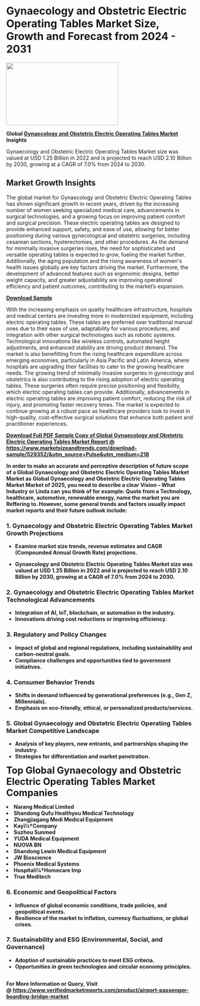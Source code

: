 <H1>Gynaecology and Obstetric Electric Operating Tables Market Size, Growth and Forecast from 2024 - 2031</H1><img class="aligncenter size-medium wp-image-584254" src="https://thirdeyenews.in/wp-content/uploads/2024/09/Global-Market-Research-300x168.jpeg" alt="" width="300" height="168" /><p><strong>Global&nbsp;<a href="https://www.marketsizeandtrends.com/download-sample/529352/&amp;utm_source=Pulse&amp;utm_medium=218">Gynaecology and Obstetric Electric Operating Tables Market</a> Insights</strong></p><p>Gynaecology and Obstetric Electric Operating Tables Market size was valued at USD 1.25 Billion in 2022 and is projected to reach USD 2.10 Billion by 2030, growing at a CAGR of 7.0% from 2024 to 2030.</p><p><h2>Market Growth Insights</h2> <p>The global market for Gynaecology and Obstetric Electric Operating Tables has shown significant growth in recent years, driven by the increasing number of women seeking specialized medical care, advancements in surgical technologies, and a growing focus on improving patient comfort and surgical precision. These electric operating tables are designed to provide enhanced support, safety, and ease of use, allowing for better positioning during various gynecological and obstetric surgeries, including cesarean sections, hysterectomies, and other procedures. As the demand for minimally invasive surgeries rises, the need for sophisticated and versatile operating tables is expected to grow, fueling the market further. Additionally, the aging population and the rising awareness of women's health issues globally are key factors driving the market. Furthermore, the development of advanced features such as ergonomic designs, better weight capacity, and greater adjustability are improving operational efficiency and patient outcomes, contributing to the market’s expansion.</p> <p><strong><a href="#">Download Sample</a></strong></p> <p>With the increasing emphasis on quality healthcare infrastructure, hospitals and medical centers are investing more in modernized equipment, including electric operating tables. These tables are preferred over traditional manual ones due to their ease of use, adaptability for various procedures, and integration with other surgical technologies such as robotic systems. Technological innovations like wireless controls, automated height adjustments, and enhanced stability are driving product demand. The market is also benefitting from the rising healthcare expenditure across emerging economies, particularly in Asia Pacific and Latin America, where hospitals are upgrading their facilities to cater to the growing healthcare needs. The growing trend of minimally invasive surgeries in gynecology and obstetrics is also contributing to the rising adoption of electric operating tables. These surgeries often require precise positioning and flexibility, which electric operating tables can provide. Additionally, advancements in electric operating tables are improving patient comfort, reducing the risk of injury, and promoting faster recovery times. The market is expected to continue growing at a robust pace as healthcare providers look to invest in high-quality, cost-effective surgical solutions that enhance both patient and practitioner experiences.</p> <p><strong><a href="#"></p><p><span class=""><strong>Download Full PDF Sample Copy of Global Gynaecology and Obstetric Electric Operating Tables Market Report</strong> @ <a href="https://www.marketsizeandtrends.com/download-sample/529352/&amp;utm_source=Pulse&amp;utm_medium=218" target="_blank">https://www.marketsizeandtrends.com/download-sample/529352/&amp;utm_source=Pulse&amp;utm_medium=218</a></span></p><p>In order to make an accurate and perceptive description of future scope of a Global&nbsp;Gynaecology and Obstetric Electric Operating Tables Market Market as Global&nbsp;Gynaecology and Obstetric Electric Operating Tables Market Market of 2025, you need to describe a clear Vision &ndash; What Industry or Linda can you think of for example: Quote from a Technology, healthcare, automotive, renewable energy, name the market you are Reffering to. However, some general trends and factors usually impact market reports and their future outlook include:</p><h3>1.&nbsp;<strong>Gynaecology and Obstetric Electric Operating Tables Market Growth Projections</strong></h3><ul><li>Examine market size trends, revenue estimates and CAGR (Compounded Annual Growth Rate) projections.</li><li><p>Gynaecology and Obstetric Electric Operating Tables Market size was valued at USD 1.25 Billion in 2022 and is projected to reach USD 2.10 Billion by 2030, growing at a CAGR of 7.0% from 2024 to 2030.</p></li></ul><h3>2.&nbsp;<strong>Gynaecology and Obstetric Electric Operating Tables Market Technological Advancements</strong></h3><ul><li>Integration of AI, IoT, blockchain, or automation in the industry.</li><li>Innovations driving cost reductions or improving efficiency.</li></ul><h3>3.&nbsp;<strong>Regulatory and Policy Changes</strong></h3><ul><li>Impact of global and regional regulations, including sustainability and carbon-neutral goals.</li><li>Compliance challenges and opportunities tied to government initiatives.</li></ul><h3>4.&nbsp;<strong>Consumer Behavior Trends</strong></h3><ul><li>Shifts in demand influenced by generational preferences (e.g., Gen Z, Millennials).</li><li>Emphasis on eco-friendly, ethical, or personalized products/services.</li></ul><h3>5.&nbsp;<strong>Global Gynaecology and Obstetric Electric Operating Tables Market Competitive Landscape</strong></h3><ul><li>Analysis of key players, new entrants, and partnerships shaping the industry.</li><li>Strategies for differentiation and market penetration.</li></ul><p data-pm-slice="1 1 []"><span style="color: inherit; font-family: inherit; font-size: 25px;">Top Global Gynaecology and Obstetric Electric Operating Tables Market Companies</span></p><div class="" data-test-id=""><p><li>Narang Medical Limited</li><li> Shandong Qufu Healthyou Medical Technology</li><li> Zhangjiagang Medi Medical Equipment</li><li> Kayï¼†Company</li><li> Suzhou Sunmed</li><li> YUDA Medical Equipment</li><li> NUOVA BN</li><li> Shandong Lewin Medical Equipment</li><li> JW Bioscience</li><li> Phoenix Medical Systems</li><li> Hospitalï¼†Homecare Imp</li><li> True Meditech</li></p></div><h3>6.&nbsp;<strong>Economic and Geopolitical Factors</strong></h3><ul><li>Influence of global economic conditions, trade policies, and geopolitical events.</li><li>Resilience of the market to inflation, currency fluctuations, or global crises.</li></ul><h3>7.&nbsp;<strong>Sustainability and ESG (Environmental, Social, and Governance)</strong></h3><ul><li>Adoption of sustainable practices to meet ESG criteria.</li><li>Opportunities in green technologies and circular economy principles.</li></ul><h2><strong style="font-size: 14px;">For More Information or Query, Visit @&nbsp;</strong><a style="background-color: #ffffff; font-size: 14px;" href="https://www.marketsizeandtrends.com/report/gynaecology-and-obstetric-electric-operating-tables-market/" target="_blank">https://www.verifiedmarketreports.com/product/airport-passenger-boarding-bridge-market</a></h2>
